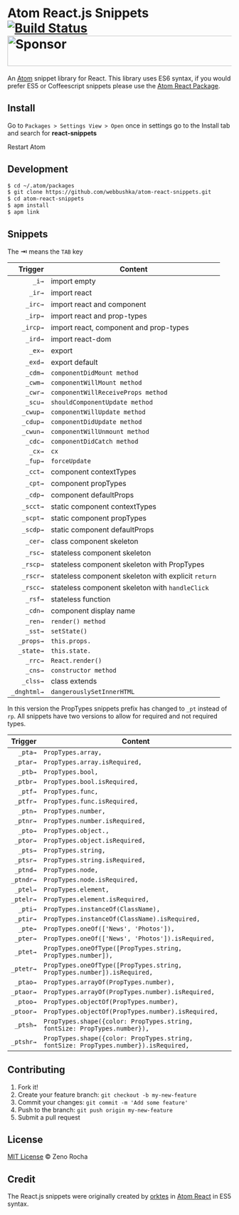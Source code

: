 Atom React.js Snippets [![Build Status](https://travis-ci.org/webbushka/atom-react-snippets.svg?branch=master)](https://travis-ci.org/webbushka/atom-react-snippets) <a target='_blank' rel='nofollow' href='https://app.codesponsor.io/link/mVqUUAKReDd4Jwah6jycqaiK/webbushka/atom-react-snippets'>
  <img alt='Sponsor' width='888' height='68' src='https://app.codesponsor.io/embed/mVqUUAKReDd4Jwah6jycqaiK/webbushka/atom-react-snippets.svg' />
</a>
====================================================================================================================================================================

An [Atom](https://atom.io/) snippet library for React. This library uses ES6 syntax, if you would prefer ES5 or Coffeescript snippets please use the [Atom React Package](https://atom.io/packages/react).

Install
-------

Go to `Packages > Settings View > Open` once in settings go to the Install tab and search for **react-snippets**

Restart Atom

Development
-----------

```sh
$ cd ~/.atom/packages
$ git clone https://github.com/webbushka/atom-react-snippets.git
$ cd atom-react-snippets
$ apm install
$ apm link
```

Snippets
--------

The **⇥** means the `TAB` key

| Trigger      | Content |
| -------:     | ------- |
| `_i→`       | import empty |
| `_ir→`      | import react |
| `_irc→`     | import react and component |
| `_irp→`     | import react and prop-types |
| `_ircp→`    | import react, component and prop-types |
| `_ird→`     | import react-dom |
| `_ex→`      | export |
| `_exd→`     | export default |
| `_cdm→`     | `componentDidMount method` |
| `_cwm→`     | `componentWillMount method` |
| `_cwr→`     | `componentWillReceiveProps method` |
| `_scu→`     | `shouldComponentUpdate method` |
| `_cwup→`    | `componentWillUpdate method` |
| `_cdup→`    | `componentDidUpdate method` |
| `_cwun→`    | `componentWillUnmount method` |
| `_cdc→`     | `componentDidCatch method` |
| `_cx→`      | `cx` |
| `_fup→`     | `forceUpdate` |
| `_cct→`     | component contextTypes |
| `_cpt→`     | component propTypes |
| `_cdp→`     | component defaultProps |
| `_scct→`    | static component contextTypes |
| `_scpt→`    | static component propTypes |
| `_scdp→`    | static component defaultProps |
| `_cer→`     | class component skeleton |
| `_rsc→`     | stateless component skeleton |
| `_rscp→`    | stateless component skeleton with PropTypes |
| `_rscr→`    | stateless component skeleton with explicit `return` |
| `_rscc→`    | stateless component skeleton with `handleClick` |
| `_rsf→`     | stateless function |
| `_cdn→`     | component display name |
| `_ren→`     | `render() method` |
| `_sst→`     | `setState()` |
| `_props→`   | `this.props.` |
| `_state→`   | `this.state.` |
| `_rrc→`     | `React.render()` |
| `_cns→`     | `constructor method` |
| `_clss→`    | class extends |
| `_dnghtml→` | `dangerouslySetInnerHTML` |

In this version the PropTypes snippets prefix has changed to `_pt` instead of `rp`. All snippets have two versions to allow for required and not required types.

| Trigger  | Content |
| -------: | ------- |
| `_pta→`   | `PropTypes.array,` |
| `_ptar→`  | `PropTypes.array.isRequired,` |
| `_ptb→`   | `PropTypes.bool,` |
| `_ptbr→`  | `PropTypes.bool.isRequired,` |
| `_ptf→`   | `PropTypes.func,` |
| `_ptfr→`  | `PropTypes.func.isRequired,` |
| `_ptn→`   | `PropTypes.number,` |
| `_ptnr→`  | `PropTypes.number.isRequired,` |
| `_pto→`   | `PropTypes.object.,` |
| `_ptor→`  | `PropTypes.object.isRequired,` |
| `_pts→`   | `PropTypes.string,` |
| `_ptsr→`  | `PropTypes.string.isRequired,` |
| `_ptnd→`  | `PropTypes.node,` |
| `_ptndr→` | `PropTypes.node.isRequired,` |
| `_ptel→`  | `PropTypes.element,` |
| `_ptelr→` | `PropTypes.element.isRequired,` |
| `_pti→`   | `PropTypes.instanceOf(ClassName),` |
| `_ptir→`  | `PropTypes.instanceOf(ClassName).isRequired,` |
| `_pte→`   | `PropTypes.oneOf(['News', 'Photos']),` |
| `_pter→`  | `PropTypes.oneOf(['News', 'Photos']).isRequired,` |
| `_ptet→`  | `PropTypes.oneOfType([PropTypes.string, PropTypes.number]),` |
| `_ptetr→` | `PropTypes.oneOfType([PropTypes.string, PropTypes.number]).isRequired,` |
| `_ptao→`  | `PropTypes.arrayOf(PropTypes.number),` |
| `_ptaor→` | `PropTypes.arrayOf(PropTypes.number).isRequired,` |
| `_ptoo→`  | `PropTypes.objectOf(PropTypes.number),` |
| `_ptoor→` | `PropTypes.objectOf(PropTypes.number).isRequired,` |
| `_ptsh→`  | `PropTypes.shape({color: PropTypes.string, fontSize: PropTypes.number}),` |
| `_ptshr→` | `PropTypes.shape({color: PropTypes.string, fontSize: PropTypes.number}).isRequired,` |

Contributing
------------

1.	Fork it!
2.	Create your feature branch: `git checkout -b my-new-feature`
3.	Commit your changes: `git commit -m 'Add some feature'`
4.	Push to the branch: `git push origin my-new-feature`
5.	Submit a pull request

License
-------

[MIT License](http://zenorocha.mit-license.org/) © Zeno Rocha

Credit
------

The React.js snippets were originally created by [orktes](https://atom.io/users/orktes) in [Atom React](https://atom.io/packages/react) in ES5 syntax.
